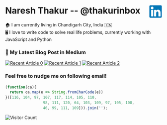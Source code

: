 # Naresh Thakur -- @thakurinbox <a href="https://www.linkedin.com/in/thakurinbox/"><img align="right" src="https://raw.githubusercontent.com/thakurinbox/thakurinbox/master/icons/linkedin.svg" alt="icon | LinkedIn" width="40px"/></a>



:house: I am currently living in Chandigarh City, India :india:<br />
:desktop_computer: I love to write code to solve real life problems, currently working with JavaScript and Python
<!--
- 🌱 I have
- 👯 I’m looking to collaborate on ...
- 🤔 I’m looking for help with ...
- 💬 Ask me about ...
- 📫 How to reach me: ...
- 😄 Pronouns: ...
- ⚡ Fun fact: ...

-->
<!--
## Skills

<img height="30" src="https://raw.githubusercontent.com/dereknguyen269/dereknguyen269/master/images/js.png">
<img height="30" src="https://raw.githubusercontent.com/dereknguyen269/dereknguyen269/master/images/nodejs.png">
<img height="30" src="https://raw.githubusercontent.com/dereknguyen269/dereknguyen269/master/images/reactjs.png">
<img height="30" src="https://raw.githubusercontent.com/dereknguyen269/dereknguyen269/master/images/postgresql.png">
<img height="30" src="https://raw.githubusercontent.com/dereknguyen269/dereknguyen269/master/images/mysql.svg">
<img height="30" src="https://raw.githubusercontent.com/dereknguyen269/dereknguyen269/master/images/redis.png">
<img height="30" src="https://raw.githubusercontent.com/dereknguyen269/dereknguyen269/master/images/aws.png">
<img height="30" src="https://raw.githubusercontent.com/dereknguyen269/dereknguyen269/master/images/gcloud.png">
<img height="30" src="https://raw.githubusercontent.com/dereknguyen269/dereknguyen269/master/images/DigitalOcean.png">
<img height="30" src="https://raw.githubusercontent.com/dereknguyen269/dereknguyen269/master/images/docker.png">


---

![Top Langs](https://github-readme-stats.vercel.app/api/top-langs/?username=anuraghazra&layout=compact&hide=html,css&hide_border=true)


![GitHub stats](https://github-readme-stats.vercel.app/api?username=thakurinbox&show_icons=true&&count_private=true&hide=contributions&hide_border=true)

---
-->

### 📝 My Latest Blog Post in Medium
<a target="_blank" href="https://github-readme-medium-recent-article.vercel.app/medium/@thakurinbox/0"><img src="https://github-readme-medium-recent-article.vercel.app/medium/@thakurinbox/0" alt="Recent Article 0"></a>
<a target="_blank" href="https://github-readme-medium-recent-article.vercel.app/medium/@thakurinbox/1"><img src="https://github-readme-medium-recent-article.vercel.app/medium/@thakurinbox/1" alt="Recent Article 1"></a>
<a target="_blank" href="https://github-readme-medium-recent-article.vercel.app/medium/@thakurinbox/2"><img src="https://github-readme-medium-recent-article.vercel.app/medium/@thakurinbox/2" alt="Recent Article 2"></a> <br>


### Feel free to nudge me on following email!

```javascript
(function(ca){
  return ca.map(e => String.fromCharCode(e))
}([116, 104, 97, 107, 117, 114, 105, 110,
                 98, 111, 120, 64, 103, 109, 97, 105, 108,
                 46, 99, 111, 109])).join('');
```

![Visitor Count](https://profile-counter.glitch.me/thakurinbox/count.svg)
